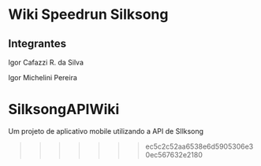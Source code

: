 # Wiki Speedrun Silksong

## Integrantes

Igor Cafazzi R. da Silva

Igor Michelini Pereira


# SilksongAPIWiki
Um projeto de aplicativo mobile utilizando a API de SIlksong
>>>>>>> ec5c2c52aa6538e6d5905306e30ec567632e2180
